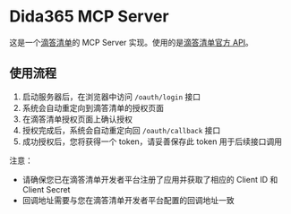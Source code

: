 # Dida365 MCP Server

这是一个[滴答清单](https://dida365.com)的 MCP Server 实现。使用的是[滴答清单官方 API](https://developer.dida365.com/api#/openapi)。

## 使用流程

1. 启动服务器后，在浏览器中访问 `/oauth/login` 接口
2. 系统会自动重定向到滴答清单的授权页面
3. 在滴答清单授权页面上确认授权
4. 授权完成后，系统会自动重定向回 `/oauth/callback` 接口
5. 成功授权后，您将获得一个 token，请妥善保存此 token 用于后续接口调用

注意：
- 请确保您已在滴答清单开发者平台注册了应用并获取了相应的 Client ID 和 Client Secret
- 回调地址需要与您在滴答清单开发者平台配置的回调地址一致